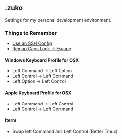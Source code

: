 ## .zuko

Settings for my personal development environment.

### Things to Remember

* [Use an SSH Config](http://nerderati.com/2011/03/17/simplify-your-life-with-an-ssh-config-file/)
* [Remap Caps Lock -> Escape](https://pqrs.org/osx/karabiner/)

#### Windows Keyboard Profile for OSX
* Left Command -> Left Option
* Left Control -> Left Command
* Left Option -> Left Control

#### Apple Keyboard Profile for OSX
* Left Command -> Left Control
* Left Control -> Left Command

#### Iterm
* Swap left Command and Left Control (Better Tmux)
